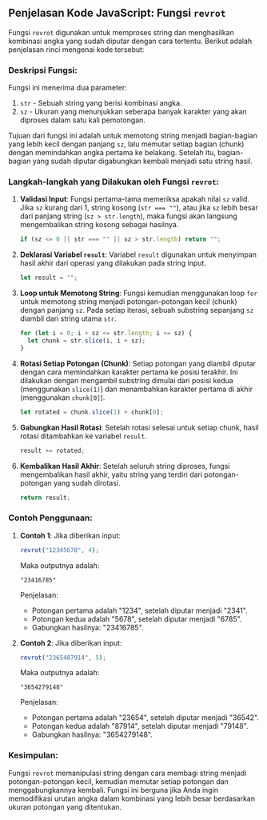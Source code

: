 ## Penjelasan Kode JavaScript: Fungsi `revrot`

Fungsi `revrot` digunakan untuk memproses string dan menghasilkan kombinasi angka yang sudah diputar dengan cara tertentu. Berikut adalah penjelasan rinci mengenai kode tersebut:

### Deskripsi Fungsi:

Fungsi ini menerima dua parameter:

1. `str` - Sebuah string yang berisi kombinasi angka.
2. `sz` - Ukuran yang menunjukkan seberapa banyak karakter yang akan diproses dalam satu kali pemotongan.

Tujuan dari fungsi ini adalah untuk memotong string menjadi bagian-bagian yang lebih kecil dengan panjang `sz`, lalu memutar setiap bagian (chunk) dengan memindahkan angka pertama ke belakang. Setelah itu, bagian-bagian yang sudah diputar digabungkan kembali menjadi satu string hasil.

### Langkah-langkah yang Dilakukan oleh Fungsi `revrot`:

1. **Validasi Input**:
   Fungsi pertama-tama memeriksa apakah nilai `sz` valid. Jika `sz` kurang dari 1, string kosong (`str === ""`), atau jika `sz` lebih besar dari panjang string (`sz > str.length`), maka fungsi akan langsung mengembalikan string kosong sebagai hasilnya.

   ```js
   if (sz <= 0 || str === "" || sz > str.length) return "";
   ```

2. **Deklarasi Variabel `result`**:
   Variabel `result` digunakan untuk menyimpan hasil akhir dari operasi yang dilakukan pada string input.

   ```js
   let result = "";
   ```

3. **Loop untuk Memotong String**:
   Fungsi kemudian menggunakan loop `for` untuk memotong string menjadi potongan-potongan kecil (chunk) dengan panjang `sz`. Pada setiap iterasi, sebuah substring sepanjang `sz` diambil dari string utama `str`.

   ```js
   for (let i = 0; i + sz <= str.length; i += sz) {
     let chunk = str.slice(i, i + sz);
   }
   ```

4. **Rotasi Setiap Potongan (Chunk)**:
   Setiap potongan yang diambil diputar dengan cara memindahkan karakter pertama ke posisi terakhir. Ini dilakukan dengan mengambil substring dimulai dari posisi kedua (menggunakan `slice(1)`) dan menambahkan karakter pertama di akhir (menggunakan `chunk[0]`).

   ```js
   let rotated = chunk.slice(1) + chunk[0];
   ```

5. **Gabungkan Hasil Rotasi**:
   Setelah rotasi selesai untuk setiap chunk, hasil rotasi ditambahkan ke variabel `result`.

   ```js
   result += rotated;
   ```

6. **Kembalikan Hasil Akhir**:
   Setelah seluruh string diproses, fungsi mengembalikan hasil akhir, yaitu string yang terdiri dari potongan-potongan yang sudah dirotasi.

   ```js
   return result;
   ```

### Contoh Penggunaan:

1. **Contoh 1**:
   Jika diberikan input:

   ```js
   revrot("12345678", 4);
   ```

   Maka outputnya adalah:

   ```
   "23416785"
   ```

   Penjelasan:

   - Potongan pertama adalah "1234", setelah diputar menjadi "2341".
   - Potongan kedua adalah "5678", setelah diputar menjadi "6785".
   - Gabungkan hasilnya: "23416785".

2. **Contoh 2**:
   Jika diberikan input:
   ```js
   revrot("2365487914", 5);
   ```
   Maka outputnya adalah:
   ```
   "3654279148"
   ```
   Penjelasan:
   - Potongan pertama adalah "23654", setelah diputar menjadi "36542".
   - Potongan kedua adalah "87914", setelah diputar menjadi "79148".
   - Gabungkan hasilnya: "3654279148".

### Kesimpulan:

Fungsi `revrot` memanipulasi string dengan cara membagi string menjadi potongan-potongan kecil, kemudian memutar setiap potongan dan menggabungkannya kembali. Fungsi ini berguna jika Anda ingin memodifikasi urutan angka dalam kombinasi yang lebih besar berdasarkan ukuran potongan yang ditentukan.

